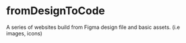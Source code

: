 # fromDesignToCode
A series of websites build from Figma design file and basic assets. (i.e images, icons)
